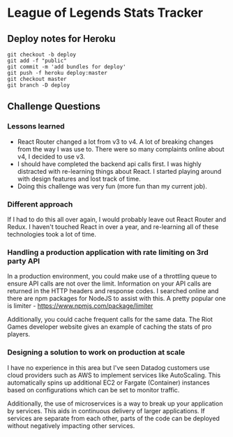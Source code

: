 # League of Legends Stats Tracker

## Deploy notes for Heroku

```
git checkout -b deploy
git add -f "public"
git commit -m 'add bundles for deploy'
git push -f heroku deploy:master
git checkout master
git branch -D deploy
```

## Challenge Questions

### Lessons learned
- React Router changed a lot from v3 to v4. A lot of breaking changes from the way I was use to. There were so many complaints online about v4, I decided to use v3.
- I should have completed the backend api calls first. I was highly distracted with re-learning things about React. I started playing around with design features and lost track of time.
- Doing this challenge was very fun (more fun than my current job).

### Different approach
If I had to do this all over again, I would probably leave out React Router and Redux. I haven't touched React in over a year, and re-learning all of these technologies took a lot of time.

### Handling a production application with rate limiting on 3rd party API
In a production environment, you could make use of a throttling queue to ensure API calls are not over the limit. Information on your API calls are returned in the HTTP headers and response codes. I searched online and there are npm packages for NodeJS to assist with this. A pretty popular one is limiter - 
https://www.npmjs.com/package/limiter

Additionally, you could cache frequent calls for the same data. The Riot Games developer website gives an example of caching the stats of pro players. 

### Designing a solution to work on production at scale 
I have no experience in this area but I've seen Datadog customers use cloud providers such as AWS to implement services like AutoScaling. This automatically spins up additional EC2 or Fargate (Container) instances based on configurations which can be set to monitor traffic.

Additionally, the use of microservices is a way to break up your application by services. This aids in continuous delivery of larger applications. If services are separate from each other, parts of the code can be deployed without negatively impacting other services.

